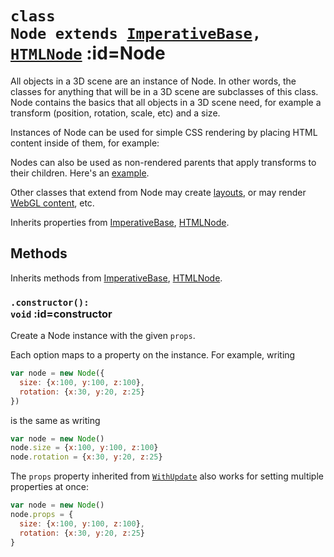 
# <code>class <b>Node</b> extends [ImperativeBase](/ImperativeBase.md), [HTMLNode](../html/HTMLNode.md)</code> :id=Node

All objects in a 3D scene are an instance of Node. In other
words, the classes for anything that will be in a 3D scene are subclasses of
this class. Node contains the basics that all objects in a 3D scene need,
for example a transform (position, rotation, scale, etc) and a size.

Instances of Node can be used for simple CSS
rendering by placing HTML content inside of them, for example:

<div id="example1"></div>
<script type="application/javascript">
  new Vue({
    el: '#example1',
    template: '<code-vue :template="code" mode="html>iframe" :debounce="200" />',
    data: {
      code:
`<script src="http://localhost:3000/infamous.js"><\/script>

<i-scene>
  <i-node
    id="container"
    size="100 100"
    position="100 100"
  >
    Hello 3D World!
  </i-node>
</i-scene>

<style>
  html, body {
    margin: 0; padding: 0;
    height: 100%; width: 100%;
  }
  i-scene { background: #333 }
  i-node { background: royalblue }
</style>

<script>
  infamous.useDefaultNames()
  container.rotation = (x, y, z) => [x, ++y, z]
<\/script>
`
    },
  })
</script>

Nodes can also be used as non-rendered parents that apply transforms to
their children. Here's an [example](/examples/hello3d-parent-transforms).

Other classes that extend from Node may create [layouts](/examples/autolayout-declarative), or
may render [WebGL content](/examples/material-texture), etc.



Inherits properties from [ImperativeBase](/ImperativeBase.md), [HTMLNode](../html/HTMLNode.md).



## Methods

Inherits methods from [ImperativeBase](/ImperativeBase.md), [HTMLNode](../html/HTMLNode.md).


### <code>.<b>constructor</b>(): void</code> :id=constructor

Create a Node instance with the given `props`.

Each option maps to a property on the instance. For example, writing

```js
var node = new Node({
  size: {x:100, y:100, z:100},
  rotation: {x:30, y:20, z:25}
})
```

is the same as writing

```js
var node = new Node()
node.size = {x:100, y:100, z:100}
node.rotation = {x:30, y:20, z:25}
```

The `props` property inherited from
[`WithUpdate`](../html/WithUpdate) also works for setting multiple
properties at once:

```js
var node = new Node()
node.props = {
  size: {x:100, y:100, z:100},
  rotation: {x:30, y:20, z:25}
}
```
        
        